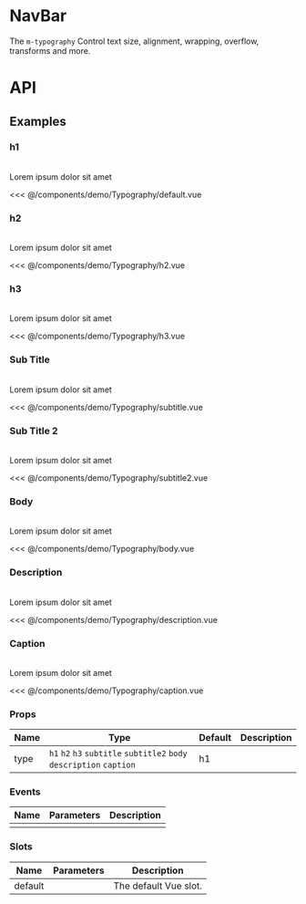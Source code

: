 <script setup>
import Typography from './demo/Typography/index.vue'
</script>

# NavBar

The `m-typography` Control text size, alignment, wrapping, overflow, transforms and more.

# API

## Examples

### h1

<br />

<DemoContainer>
  <Typography>Lorem ipsum dolor sit amet</Typography>
</DemoContainer>

<<< @/components/demo/Typography/default.vue

### h2

<br />

<DemoContainer>
  <Typography type="h2">Lorem ipsum dolor sit amet</Typography>
</DemoContainer>

<<< @/components/demo/Typography/h2.vue

### h3

<br />

<DemoContainer>
  <Typography type="h3">Lorem ipsum dolor sit amet</Typography>
</DemoContainer>

<<< @/components/demo/Typography/h3.vue

### Sub Title

<br />

<DemoContainer>
  <Typography type="subtitle">Lorem ipsum dolor sit amet</Typography>
</DemoContainer>

<<< @/components/demo/Typography/subtitle.vue

### Sub Title 2

<br />

<DemoContainer>
  <Typography type="subtitle2">Lorem ipsum dolor sit amet</Typography>
</DemoContainer>

<<< @/components/demo/Typography/subtitle2.vue

### Body

<br />

<DemoContainer>
  <Typography type="body">Lorem ipsum dolor sit amet</Typography>
</DemoContainer>

<<< @/components/demo/Typography/body.vue

### Description

<br />

<DemoContainer>
  <Typography type="description">Lorem ipsum dolor sit amet</Typography>
</DemoContainer>

<<< @/components/demo/Typography/description.vue

### Caption

<br />

<DemoContainer>
  <Typography type="caption">Lorem ipsum dolor sit amet</Typography>
</DemoContainer>

<<< @/components/demo/Typography/caption.vue

### Props

| Name | Type                                                                 | Default | Description |
| ---- | -------------------------------------------------------------------- | ------- | ----------- |
| type | `h1` `h2` `h3` `subtitle` `subtitle2` `body` `description` `caption` | h1      |             |

### Events

| Name | Parameters | Description |
| ---- | ---------- | ----------- |
|      |            |             |

### Slots

| Name    | Parameters | Description           |
| ------- | ---------- | --------------------- |
| default |            | The default Vue slot. |
